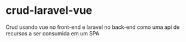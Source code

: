 # crud-laravel-vue
Crud usando vue no front-end e laravel no back-end como uma api de recursos a ser consumida em um SPA
